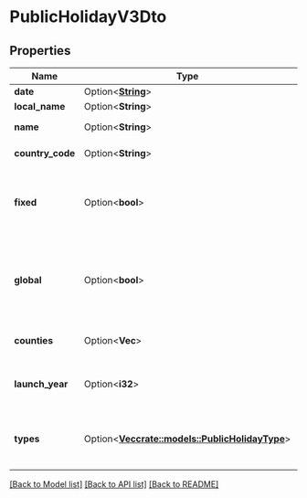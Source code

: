 # PublicHolidayV3Dto

## Properties

Name | Type | Description | Notes
------------ | ------------- | ------------- | -------------
**date** | Option<[**String**](string.md)> | The date | [optional]
**local_name** | Option<**String**> | Local name | [optional]
**name** | Option<**String**> | English name | [optional]
**country_code** | Option<**String**> | ISO 3166-1 alpha-2 | [optional]
**fixed** | Option<**bool**> | Is this public holiday every year on the same date | [optional]
**global** | Option<**bool**> | Is this public holiday in every county (federal state) | [optional]
**counties** | Option<**Vec<String>**> | ISO-3166-2 - Federal states | [optional]
**launch_year** | Option<**i32**> | The launch year of the public holiday | [optional]
**types** | Option<[**Vec<crate::models::PublicHolidayType>**](PublicHolidayType.md)> | A list of types the public holiday it is valid | [optional]

[[Back to Model list]](../README.md#documentation-for-models) [[Back to API list]](../README.md#documentation-for-api-endpoints) [[Back to README]](../README.md)


